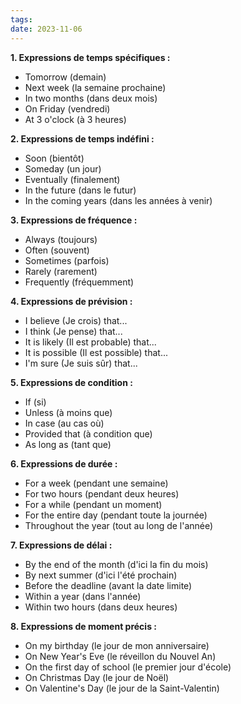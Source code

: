 ```yaml
---
tags: 
date: 2023-11-06
---
```

**1. Expressions de temps spécifiques :**

- Tomorrow (demain)
- Next week (la semaine prochaine)
- In two months (dans deux mois)
- On Friday (vendredi)
- At 3 o'clock (à 3 heures)

**2. Expressions de temps indéfini :**

- Soon (bientôt)
- Someday (un jour)
- Eventually (finalement)
- In the future (dans le futur)
- In the coming years (dans les années à venir)

**3. Expressions de fréquence :**

- Always (toujours)
- Often (souvent)
- Sometimes (parfois)
- Rarely (rarement)
- Frequently (fréquemment)

**4. Expressions de prévision :**

- I believe (Je crois) that...
- I think (Je pense) that...
- It is likely (Il est probable) that...
- It is possible (Il est possible) that...
- I'm sure (Je suis sûr) that...

**5. Expressions de condition :**

- If (si)
- Unless (à moins que)
- In case (au cas où)
- Provided that (à condition que)
- As long as (tant que)

**6. Expressions de durée :**

- For a week (pendant une semaine)
- For two hours (pendant deux heures)
- For a while (pendant un moment)
- For the entire day (pendant toute la journée)
- Throughout the year (tout au long de l'année)

**7. Expressions de délai :**

- By the end of the month (d'ici la fin du mois)
- By next summer (d'ici l'été prochain)
- Before the deadline (avant la date limite)
- Within a year (dans l'année)
- Within two hours (dans deux heures)

**8. Expressions de moment précis :**

- On my birthday (le jour de mon anniversaire)
- On New Year's Eve (le réveillon du Nouvel An)
- On the first day of school (le premier jour d'école)
- On Christmas Day (le jour de Noël)
- On Valentine's Day (le jour de la Saint-Valentin)